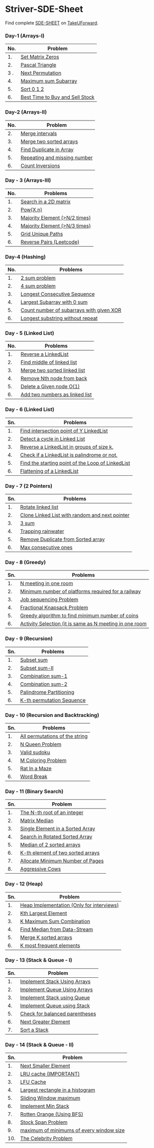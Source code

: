 # Striver-SDE-Sheet

Find complete [SDE-SHEET](https://takeuforward.org/interviews/strivers-sde-sheet-top-coding-interview-problems/) on [TakeUForward](https://takeuforward.org/interviews/strivers-sde-sheet-top-coding-interview-problems/).

### Day-1 (Arrays-I)

| No. | Problem                                                       |
| --- | ------------------------------------------------------------- |
| 1.  | [Set Matrix Zeros](DAY_1/1_setMatrixZeros.md)                 |
| 2.  | [Pascal Triangle](DAY_1/2_pascalTriangle.md)                  |
| 3 . | [Next Permutation](DAY_1/3_nextPermutation.md)                |
| 4.  | [Maximum sum Subarray](DAY_1/4_kadanesAlgorithm.md)           |
| 5.  | [Sort 0 1 2](DAY_1/5_sort012.md)                              |
| 6.  | [Best Time to Buy and Sell Stock](DAY_1/6_buyAndSellStock.md) |

### Day-2 (Arrays-II)

| No. | Problem                                                              |
| --- | -------------------------------------------------------------------- |
| 2.  | [Merge intervals](DAY_2/2_mergeIntervals.md)                         |
| 3.  | [Merge two sorted arrays](DAY_2/3_mergeSortedArrays.md)              |
| 4.  | [Find Duplicate in Array](DAY_2/4_findDuplicateInArray.md)           |
| 5.  | [Repeating and missing number](DAY_2/5_repeatingAndMissingNumber.md) |
| 6.  | [Count Inversions](DAY_2/6_countInversions.md)                       |

### Day - 3 (Arrays-III)

| No. | Problems                                                      |
| --- | ------------------------------------------------------------- |
| 1.  | [Search in a 2D matrix](DAY_3/1_searchIn2DMatrix.md)          |
| 2.  | [Pow(X,n)](DAY_3/2_powXN.md)                                  |
| 3.  | [Majority Element (>N/2 times)](DAY_3/3_majorityElementN2.md) |
| 4.  | [Majority Element (>N/3 times)](DAY_3/4_majorityElementN3.md) |
| 5.  | [Grid Unique Paths](DAY_3/5_gridUniquePath.md)                |
| 6.  | [Reverse Pairs (Leetcode)](DAY_3/6_reversePairs.md)           |

### Day-4 (Hashing)

| No. | Problems                                                                             |
| --- | ------------------------------------------------------------------------------------ |
| 1.  | [2 sum problem](DAY_4/1_2sum.md)                                                     |
| 2.  | [4 sum problem](DAY_4/2_4sum.md)                                                     |
| 3.  | [Longest Consecutive Sequence](DAY_4/3_LongestConsecutiveSequence.md)                |
| 4.  | [Largest Subarray with 0 sum](DAY_4/4_largestSubarrayZeroSum.md)                     |
| 5.  | [Count number of subarrays with given XOR](DAY_4/5_countNoOfSubArrayWithGivenXOR.md) |
| 6.  | [Longest substring without repeat](DAY_4/6_longestSubstringWithoutRepeat.md)         |

### Day - 5 (Linked List)

| No. | Problems                                                          |
| --- | ----------------------------------------------------------------- |
| 1.  | [Reverse a LinkedList](DAY_5/1_ReverseLinkedList.md)              |
| 2.  | [Find middle of linked list](DAY_5/2_findMiddleOfLinkedList.md)   |
| 3.  | [Merge two sorted linked list](DAY_5/3_mergeTWoSortedLists.md)    |
| 4.  | [Remove Nth node from back](DAY_5/4_removeNthNodeFromBack.md)     |
| 5.  | [Delete a Given node O(1)](DAY_5/5_deleteGivenNode.md)            |
| 6.  | [Add two numbers as linked list](DAY_5/6_addTwoNumbersAsLList.md) |

### Day - 6 (Linked List)

| Sn. | Problems                                                                                 |
| --- | ---------------------------------------------------------------------------------------- |
| 1.  | [Find intersection point of Y LinkedList](DAY_6/1_findIntersectionPointOfYLinkedList.md) |
| 2.  | [Detect a cycle in Linked List](DAY_6/2_detectCycleInLL.md)                              |
| 3.  | [Reverse a LinkedList in groups of size k.](DAY_6/3_reverseLLinGroupK.md)                |
| 4.  | [Check if a LinkedList is palindrome or not.](DAY_6/4_isLLPalindrome.md)                 |
| 5.  | [Find the starting point of the Loop of LinkedList](DAY_6/5_startingPointOfLL.md)        |
| 6.  | [Flattening of a LinkedList](DAY_6/6_flatteningOfLL.md)                                  |

### Day - 7 (2 Pointers)

| Sn. | Problems                                                                                     |
| --- | -------------------------------------------------------------------------------------------- |
| 1.  | [Rotate linked list](./DAY_7/1_rotateLL.md)                                                  |
| 2.  | [Clone Linked List with random and next pointer](DAY_7/2_cloneLLWithRandomAndNextPointer.md) |
| 3.  | [3 sum](DAY_7/3_3sum.md)                                                                     |
| 4.  | [Trapping rainwater](DAY_7/4_trappingRainwater.md)                                           |
| 5.  | [Remove Duplicate from Sorted array](DAY_7/5_removeDuplicates.md)                            |
| 6.  | [Max consecutive ones](DAY_7/6_maxConsecutiveOnes.md)                                        |

### Day - 8 (Greedy)

| Sn. | Problems                                                                           |
| --- | ---------------------------------------------------------------------------------- |
| 1.  | [N meeting in one room](DAY_8/1_N_meeting_in_one_room.md)                          |
| 2.  | [Minimum number of platforms required for a railway](DAY_8/2_minimum_platforms.md) |
| 3.  | [Job sequencing Problem](DAY_8/3_job_sequencing.md)                                |
| 4.  | [Fractional Knapsack Problem](DAY_8/4_fractional_knapsack.md)                      |
| 5.  | [Greedy algorithm to find minimum number of coins](DAY_8/5_minimum_coins.md)       |
| 6.  | [Activity Selection (it is same as N meeting in one room]()                        |

### Day - 9 (Recursion)

| Sn. | Problems                                                       |
| --- | -------------------------------------------------------------- |
| 1.  | [Subset sum](DAY_9/1_subsetSum.md.md)                          |
| 2.  | [Subset sum-II](DAY_9/2_subsetSumII.md)                        |
| 3.  | [Combination sum-1](DAY_9/3_combinationSumI.md)                |
| 4.  | [Combination sum-2](DAY_9/4_combinationSumII.md)               |
| 5.  | [Palindrome Partitioning](DAY_9/5_palindromePartitioning.md)   |
| 6.  | [K-th permutation Sequence](DAY_9/6_kthPermutationSequence.md) |

### Day - 10 (Recursion and Backtracking)

| Sn. | Problems                                                   |
| --- | ---------------------------------------------------------- |
| 1.  | [All permutations of the string](DAY_10/1_permutations.md) |
| 2.  | [N Queen Problem](DAY_10/2_nQueenProblem.md)               |
| 3.  | [Valid sudoku](DAY_10/3_validSudoku.md)                    |
| 4.  | [M Coloring Problem](DAY_10/4_mColoringProblem.md)         |
| 5.  | [Rat In a Maze](DAY_10/5_ratInAMaze.md)                    |
| 6.  | [Word Break](DAY_10/6_wordBreak.md)                        |

### Day - 11 (Binary Search)

| Sn. | Problem                                                                      |
| --- | ---------------------------------------------------------------------------- |
| 1.  | [The N-th root of an integer ](DAY_11/1_nthRootOfM.md)                       |
| 2.  | [Matrix Median ](DAY_11/2_matrixMedian.md)                                   |
| 3.  | [Single Element in a Sorted Array ](DAY_11/3_singleElementInSortedArray.md)  |
| 4.  | [Search in Rotated Sorted Array ](DAY_11/4_searchInRotatedSortedArray.md)    |
| 5.  | [Median of 2 sorted arrays ](DAY_11/5_medianOfTwoSortedArray.md)             |
| 6.  | [K-th element of two sorted arrays](DAY_11/6_kthElementOfTwoSortedArrays.md) |
| 7.  | [Allocate Minimum Number of Pages ](DAY_11/7_allocatePages.md)               |
| 8.  | [Aggressive Cows ](DAY_11/8_aggressiveCows.md)                               |

### Day - 12 (Heap)

| Sn. | Problem                                                                     |
| --- | --------------------------------------------------------------------------- |
| 1.  | [Heap Implementation (Only for interviews)](DAY_12/1_heapImplementation.md) |
| 2.  | [Kth Largest Element](DAY_12/2_kthLargestElement.md)                        |
| 3.  | [K Maximum Sum Combination](DAY_12/3_kMaxSumCombinations.md)                |
| 4.  | [Find Median from Data-Stream](DAY_12/4_findMedianInDataStream.md)          |
| 5.  | [Merge K sorted arrays](DAY_12/5_mergeKSortedArrays.md)                     |
| 6.  | [K most frequent elements](DAY_12/6_kMostFrequentElements.md)               |

### Day - 13 (Stack & Queue - I)

| Sn. | Problem                                                              |
| --- | -------------------------------------------------------------------- |
| 1.  | [Implement Stack Using Arrays](DAY_13/1_stackArrayImplementation.md) |
| 2.  | [Implement Queue Using Arrays](DAY_13/2_queueArrayImplementation.md) |
| 3.  | [Implement Stack using Queue](DAY_13/3_stackUsingQueue.md)           |
| 4.  | [Implement Queue using Stack](DAY_13/4_queueUsingStack.md)           |
| 5.  | [Check for balanced parentheses](DAY_13/5_balancedParenthesis.md)    |
| 6.  | [Next Greater Element](DAY_13/6_nextGreaterElement.md)               |
| 7.  | [Sort a Stack](DAY_13/7_sortAStack.md)                               |

### Day - 14 (Stack & Queue - II)

| Sn. | Problem                                                                       |
| --- | ----------------------------------------------------------------------------- |
| 1.  | [Next Smaller Element](DAY_14/1_nextSmallerElement.md)                        |
| 2.  | [LRU cache (IMPORTANT)](DAY_14/2_lruCache.md)                                 |
| 3.  | [LFU Cache](DAY_14/3_lfuCache.md)                                             |
| 4.  | [Largest rectangle in a histogram](DAY_14/4_largestRectangleInHistogram.md)   |
| 5.  | [Sliding Window maximum](DAY_14/5_slidingWindowMaximum.md)                    |
| 6.  | [Implement Min Stack](DAY_14/6_minStack.md)                                   |
| 7.  | [Rotten Orange (Using BFS)](DAY_14/7_rottenOrange.md)                         |
| 8.  | [Stock Span Problem](DAY_14/8_stockSpanProblem.md)                            |
| 9.  | [maximum of minimums of every window size](DAY_14/9_maxOfMinOfEveryWindow.md) |
| 10. | [The Celebrity Problem](DAY_14/10_theCelebrityProblem.md)                     |
